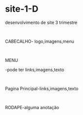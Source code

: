 
# site-1-D
desenvolvimento de site 3 trimestre
<body>
<div id="cabeçalho">
  <br><p>CABECALHO- logo,imagens,menu<p>
  </div>
  <div id="menu">
  <br><p>MENU<p>
  <p>-pode ter links,imagens,texto</p>
  </div>
  <div id="pricipal">
  <br><p>Pagina Principal-links,imagens,texto</p>
  </div>
  <div id="rodape">
  <br><p>RODAPE-alguma anotação</p>
  </div>
</body>
  
  
 
        





